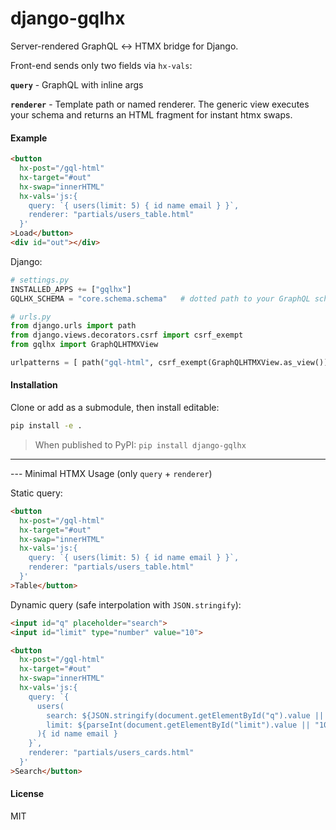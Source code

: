 
# django-gqlhx

Server-rendered GraphQL ↔ HTMX bridge for Django.

Front-end sends only two fields via `hx-vals`: 

**`query`** - GraphQL with inline args

**`renderer`** - Template path or named renderer. The generic view executes your schema and returns an HTML fragment for instant htmx swaps.

#### Example

```html
<button
  hx-post="/gql-html"
  hx-target="#out"
  hx-swap="innerHTML"
  hx-vals='js:{
    query: `{ users(limit: 5) { id name email } }`,
    renderer: "partials/users_table.html"
  }'
>Load</button>
<div id="out"></div>
```

Django:
```python
# settings.py
INSTALLED_APPS += ["gqlhx"]
GQLHX_SCHEMA = "core.schema.schema"   # dotted path to your GraphQL schema object

# urls.py
from django.urls import path
from django.views.decorators.csrf import csrf_exempt
from gqlhx import GraphQLHTMXView

urlpatterns = [ path("gql-html", csrf_exempt(GraphQLHTMXView.as_view())) ]
```


#### Installation

Clone or add as a submodule, then install editable:

```bash
pip install -e .
```

> When published to PyPI: `pip install django-gqlhx`

---

--- Minimal HTMX Usage (only `query` + `renderer`)

Static query:

```html
<button
  hx-post="/gql-html"
  hx-target="#out"
  hx-swap="innerHTML"
  hx-vals='js:{
    query: `{ users(limit: 5) { id name email } }`,
    renderer: "partials/users_table.html"
  }'
>Table</button>
```

Dynamic query (safe interpolation with `JSON.stringify`):

```html
<input id="q" placeholder="search">
<input id="limit" type="number" value="10">

<button
  hx-post="/gql-html"
  hx-target="#out"
  hx-swap="innerHTML"
  hx-vals='js:{
    query: `{
      users(
        search: ${JSON.stringify(document.getElementById("q").value || null)},
        limit: ${parseInt(document.getElementById("limit").value || "10")}
      ){ id name email }
    }`,
    renderer: "partials/users_cards.html"
  }'
>Search</button>
```

#### License

MIT
